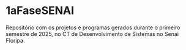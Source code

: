 # 1aFaseSENAI
Repositório com os projetos e programas gerados durante o primeiro semestre de 2025, no CT de Desenvolvimento de Sistemas no Senai Floripa.
